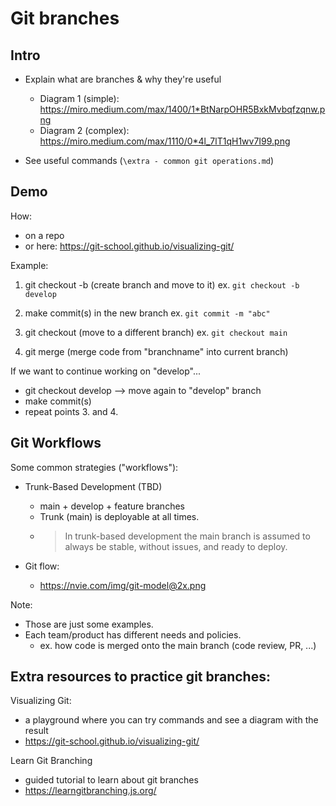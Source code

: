 

# Git branches




## Intro

- Explain what are branches & why they're useful
  - Diagram 1 (simple): https://miro.medium.com/max/1400/1*BtNarpOHR5BxkMvbqfzqnw.png
  - Diagram 2 (complex): https://miro.medium.com/max/1110/0*4l_7lT1qH1wv7I99.png


- See useful commands (`\extra - common git operations.md`)


## Demo

<!-- @todo: create gist -->


How: 
- on a repo 
- or here: https://git-school.github.io/visualizing-git/


Example:

1. git checkout -b <branchname> (create branch and move to it)
  ex. `git checkout -b develop`

2. make commit(s) in the new branch
  ex. `git commit -m "abc"`

3. git checkout <branchname> (move to a different branch)
   ex. `git checkout main`

4. git merge <branchname> (merge code from "branchname" into current branch)


If we want to continue working on "develop"...
- git checkout develop --> move again to "develop" branch
- make commit(s)
- repeat points 3. and 4.







## Git Workflows

Some common strategies ("workflows"):

- Trunk-Based Development (TBD)
  - main + develop + feature branches
  - Trunk (main) is deployable at all times. 
  - > In trunk-based development the main branch is assumed to always be stable, without issues, and ready to deploy.

- Git flow:
  - https://nvie.com/img/git-model@2x.png


Note: 
- Those are just some examples.
- Each team/product has different needs and policies.
  - ex. how code is merged onto the main branch (code review, PR, ...)





## Extra resources to practice git branches:

Visualizing Git: 
- a playground where you can try commands and see a diagram with the result
- https://git-school.github.io/visualizing-git/

Learn Git Branching
- guided tutorial to learn about git branches
- https://learngitbranching.js.org/


